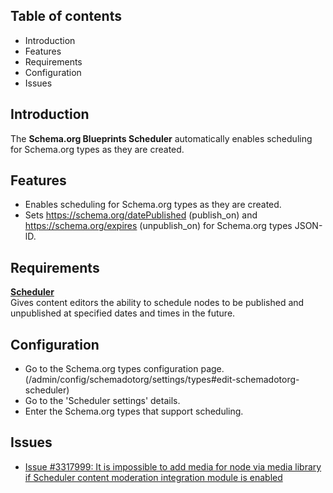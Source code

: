 Table of contents
-----------------

* Introduction
* Features
* Requirements
* Configuration
* Issues

Introduction
------------

The **Schema.org Blueprints Scheduler** automatically enables scheduling for
Schema.org types as they are created.


Features
--------

- Enables scheduling for Schema.org types as they are created.
- Sets https://schema.org/datePublished (publish\_on) and
  https://schema.org/expires (unpublish\_on) for Schema.org types JSON-lD.


Requirements
------------

**[Scheduler](https://www.drupal.org/project/scheduler)**    
Gives content editors the ability to schedule nodes to be published and unpublished at specified dates and times in the future.


Configuration
-------------

- Go to the Schema.org types configuration page.  
  (/admin/config/schemadotorg/settings/types#edit-schemadotorg-scheduler)
- Go to the 'Scheduler settings' details.
- Enter the Schema.org types that support scheduling.


Issues
------

- [Issue #3317999: It is impossible to add media for node via media library if Scheduler content moderation integration module is enabled](https://www.drupal.org/project/scheduler_content_moderation_integration/issues/3317999)
